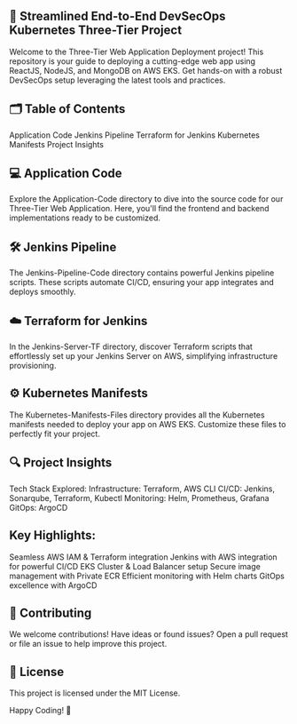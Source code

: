 ##  🚀 Streamlined End-to-End DevSecOps Kubernetes Three-Tier Project
Welcome to the Three-Tier Web Application Deployment project! This repository is your guide to deploying a cutting-edge web app using ReactJS, NodeJS, and MongoDB on AWS EKS. Get hands-on with a robust DevSecOps setup leveraging the latest tools and practices.

## 🗂 Table of Contents
Application Code
Jenkins Pipeline
Terraform for Jenkins
Kubernetes Manifests
Project Insights

## 💻 Application Code
Explore the Application-Code directory to dive into the source code for our Three-Tier Web Application. Here, you'll find the frontend and backend implementations ready to be customized.

## 🛠 Jenkins Pipeline
The Jenkins-Pipeline-Code directory contains powerful Jenkins pipeline scripts. These scripts automate CI/CD, ensuring your app integrates and deploys smoothly.

## ☁️ Terraform for Jenkins
In the Jenkins-Server-TF directory, discover Terraform scripts that effortlessly set up your Jenkins Server on AWS, simplifying infrastructure provisioning.

## ⚙️ Kubernetes Manifests
The Kubernetes-Manifests-Files directory provides all the Kubernetes manifests needed to deploy your app on AWS EKS. Customize these files to perfectly fit your project.

## 🔍 Project Insights
Tech Stack Explored:
Infrastructure: Terraform, AWS CLI
CI/CD: Jenkins, Sonarqube, Terraform, Kubectl
Monitoring: Helm, Prometheus, Grafana
GitOps: ArgoCD

## Key Highlights:
Seamless AWS IAM & Terraform integration
Jenkins with AWS integration for powerful CI/CD
EKS Cluster & Load Balancer setup
Secure image management with Private ECR
Efficient monitoring with Helm charts
GitOps excellence with ArgoCD

## 🤝 Contributing
We welcome contributions! Have ideas or found issues? Open a pull request or file an issue to help improve this project.

## 📄 License
This project is licensed under the MIT License.

Happy Coding! 🎉
